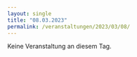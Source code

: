 ```yaml
---
layout: single
title: "08.03.2023"
permalink: /veranstaltungen/2023/03/08/
---
```


Keine Veranstaltung an diesem Tag.

